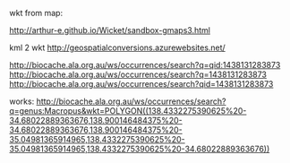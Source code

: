 wkt from map:

http://arthur-e.github.io/Wicket/sandbox-gmaps3.html

kml 2 wkt
http://geospatialconversions.azurewebsites.net/

http://biocache.ala.org.au/ws/occurrences/search?q=qid:1438131283873
http://biocache.ala.org.au/ws/occurrences/search?q=1438131283873
http://biocache.ala.org.au/ws/occurrences/search?qid=1438131283873

works:
http://biocache.ala.org.au/ws/occurrences/search?q=genus:Macropus&wkt=POLYGON((138.4332275390625%20-34.68022889363676,138.900146484375%20-34.68022889363676,138.900146484375%20-35.04981365914965,138.4332275390625%20-35.04981365914965,138.4332275390625%20-34.68022889363676))
